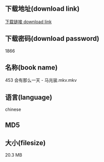 ## 下载地址(download link)
[下载链接 download link](https://tutu365.netlify.app/?s=453+%E4%BC%9A%E6%9C%89%E9%82%A3%E4%B9%88%E4%B8%80%E5%A4%A9+-+%E9%A9%AC%E5%85%86%E9%AA%8F.mkv)

## 下载密码(download password)
1866

## 名称(book name)
453 会有那么一天 - 马兆骏.mkv.mkv

## 语言(language)
chinese

## MD5


## 大小(filesize)
20.3 MB
